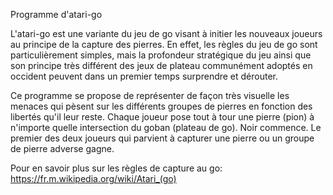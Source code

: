 Programme d'atari-go

L'atari-go est une variante du jeu de go visant à initier les nouveaux joueurs au principe de la capture des pierres.
En effet, les règles du jeu de go sont particulièrement simples, mais la profondeur stratégique du jeu ainsi que son principe très différent des jeux de plateau communément adoptés en occident peuvent dans un premier temps surprendre et dérouter.

Ce programme se propose de représenter de façon très visuelle les menaces qui pèsent sur les différents groupes de pierres en fonction des libertés qu'il leur reste.
Chaque joueur pose tout à tour une pierre (pion) à n'importe quelle intersection du goban (plateau de go). Noir commence. Le premier des deux joueurs qui parvient à capturer une pierre ou un groupe de pierre adverse gagne.

Pour en savoir plus sur les règles de capture au go: https://fr.m.wikipedia.org/wiki/Atari_(go)
